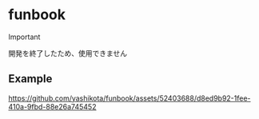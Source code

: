 # funbook

> [!IMPORTANT]
> 開発を終了したため、使用できません

## Example

https://github.com/yashikota/funbook/assets/52403688/d8ed9b92-1fee-410a-9fbd-88e26a745452

